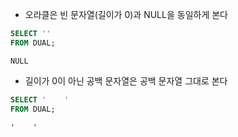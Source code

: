 - 오라클은 빈 문자열(길이가 0)과 NULL을 동일하게 본다

```sql
SELECT ''
FROM DUAL;
```
```result
NULL
```
- 길이가 0이 아닌 공백 문자열은 공백 문자열 그대로 본다

```sql
SELECT '    '
FROM DUAL;
```
```result
'    '
```

